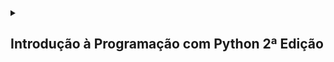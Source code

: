 <details>
  <summary>
    <h2>Introdução à Programação com Python 2ª Edição</h2>
  </summary>

  <details>
    <summary>
      <h3>Variáveis e Entrada de Dados</h3>
    </summary>

  #### Exercício 3.7: Faça um programa que peça dois números inteiros. Imprima a soma desses dois números na tela.

```python
numero1 = int(input("Digite o primeiro número: "))

numero2 = int(input("Digite o segundo número: "))

total = numero1 + numero2

print("A soma de %d + %d é igual a %d" % (numero1, numero2, total))
```

  #### Exercício 3.8: Escreva um programa que leia um valor em metros e o exiba convertido em milímetros.

```python
valorMetro = float(input("Digite o valor para ser convertido em milímetros: "))

valorMilimetro = valorMetro * 1000

print("O valor de %.2f metro(s) é equivalente à %d milímetro(s)" %(valorMetro, valorMilimetro))
```

  #### Exercício 3.9: Escreva um programa que leia a quantidade de dias, horas, minutos e segundos do usuário. Calcule o total em segundos.

```python
dias = int(input("Digite a quantidade de dia: "))

horas = int(input("Digite a quantidade de horas: "))

minutos = int(input("Digite a quantidade de minutos: "))

segundos = int(input("Digite a quantidade de segundos: "))

horas = dias * 24 + horas

minutos = horas * 60 + minutos

segundos = minutos * 60 + segundos

print("%d dia(s) dura ao equivalente à %d segundos" % (dias, segundos))
```
  #### Exercício 3.10: Faça um programa que calcule o aumento de um salário. Ele deve solicitar o valor do salário e a porcentagem do aumento. Exiba o valor do aumento e do novo salário.

```python
salario = float(input("digite o salário recebido anualmente: "))

porcentagem = float(input("qual a porcentagem de aumento? "))

aumento = (porcentagem / 10) * (salario / 10)

total = salario + aumento

print("com um salario inicial de R$ %.2f e um aumento de R$ %.2f, o funcionario passará à receber R$ %.2f" % (salario, aumento, total))
```
  #### Exercício 3.11: Faça um programa que solicite o preço de uma mercadoria e o percentual de desconto. Exiba o valor do desconto e o preço a pagar.

```python
precoMercadoria = float(input("Digite o preço da mercadoria: "))

desconto = float(input("Digite a pocentagem de desconto: "))

valorDesconto = (desconto / 10 ) * (precoMercadoria / 10)

precoTotal = precoMercadoria - valorDesconto

print("O valor do desconto é de R$ %.2f. E o preço à pagar é de R$ %.2f" % (valorDesconto, precoTotal))
```

  #### Exercício 3.12 Escreva um programa que calcule o tempo de uma viagem de carro. Pergunte a distância a percorrer e a velocidade média esperada para a viagem.

```python
distancia = float(input("Qual foi a distância percorrida em kilômetros? "))

velocidadeMedia = float(input("Digite a velocidade média: "))

tempo = distancia / velocidadeMedia

print("O tempo necessário para a viagem foi de %.1f hora(s)" % tempo)
```
  
  #### Exercício 3.13 Escreva um programa que converta uma temperatura digitada em °C em °F.

```python
celsius = float(input("Digite a temperatura para ser convertida de celsius para fahrenheit: "))

fahrenheit = (celsius * 1.8) + 32

print("A temperatura em %.1f° celsius equivale à %.1f° fahrenheit" % (celsius, fahrenheit))

fahrenheit = float(input("Digite a temperautra para ser convertida de fahrenheit para celsius: "))

celsius = (fahrenheit - 32) / 1.8

print("A temperatura em %.1f° fahrenheit equivale à %.1f° celsius" % (fahrenheit, celsius))
```

  #### Exercício 3.14: Escreva um programa que pergunte a quantidade de km percorridos por um carro alugado pelo usuário, assim como a quantidade de dias pelos quais o carro foi alugado. Calcule o preço a pagar, sabendo que o carro custa R$ 60 por dia e R$ 0,15 por km rodado.

```python
kilometrosPercorridos = float(input("Quantos kilômetros foram percorridos com o carro? "))

diasAlugados = int(input("Por quantos dias o carro foi alugado? "))

diariaAluguel = 60 * diasAlugados

custoKilometro = 0.15 * kilometrosPercorridos

custoTotalAluguel = diariaAluguel + custoKilometro

print("O custo total do aluguel foi de R$ %.2f, por um carro que foi alugado por %d dias e com %.1f kilômetros percorridos" % (custoTotalAluguel, diasAlugados, kilometrosPercorridos))
```

  #### Exercício 3.15: Escreva um programa para calcular a redução do tempo de vida de um fumante. Pergunte a quantidade de cigarros fumados por dia e quantos anos ele já fumou. Considere que um fumante perde 10 minutos de vida a cada cigarro, calcule quantos dias de vida um fumante perderá. Exiba o total em dias.

```python
cigarrosDia = int(input("Quantos cigarros você fumou por dia? "))

cigarrosAnos = int(input("Por quantos anos você fomou? "))

cigarrosTotal = 365 * cigarrosAnos * cigarrosDia

diasPerdidos = cigarrosTotal * 10 / 60 / 24

print("Você já perdeu %d dias fumando %d cigarro(s) por dia, por %d anos" % (diasPerdidos, cigarrosDia, cigarrosAnos))
```

  </details>

  <details>
    <summary>
      <h3>Condições</h3>
    </summary>
  
  #### Exercício 4.2: Escreva um programa que pergunte a velocidade do carro de um usuário. Caso ultrapasse 80 km/h, exiba uma mensagem dizendo que o usuário foi multado. Nesse caso, exiba o valor da multa, cobrando R$ 5 por km acima de 80 km/h.

```python
velocidade = int(input("Qual a velocidade do veículo? "))

if velocidade > 80:

    multa = (velocidade - 80) * 5

    print("O condutor foi multado em R$ %.2f por estar %.0f quilômetro(s) acima do limite de velodade" % (multa, velocidade - 80))

if velocidade <= 80:

    print("O condutor não foi multado por estar dentro do limite de velocidade")
```

  #### Exercício 4.3: Escreva um programa que leia três números e que imprima o maior e o menor.

```python
numero1 = int(input("Digite o primeiro número: "))

numero2 = int(input("Digite o segundo número: "))

numero3 = int(input("Digite o terceiro número: "))

if numero1 > numero2 > numero3:

    print("%d, %d" % (numero1, numero3))

if numero1 > numero3 > numero2:

    print("%d, %d" % (numero1, numero2))

if numero2 > numero1 > numero3:

    print("%d, s%d" % (numero2, numero3))

if numero2 > numero3 > numero1:

    print("%d, r%d" % (numero2, numero1))

if numero3 > numero2 > numero1:

    print("%d, t%d" % (numero3, numero1))

if numero3 > numero1 > numero2:

    print("%d, u%d" % (numero1, numero2))
```

  #### Exercício 4.4: Escreva um programa que pergunte o salário do funcionário e calcule o valor do aumento. Para salários superiores a R$ 1.250,00, calcule um aumento de 10%. Para os inferiores ou iguais, de 15%.

```python
salario = float(input("Qual o seu salário? "))

if salario > 1250:

    aumento1 = salario / 10

    salarioFinal = salario + aumento1

    print("O salário  de R$ %.2f passará a ser de R$ %.2f, com um aumento de R$ %.2f" % (salario, salarioFinal, aumento1))

else:

    if salario <= 1250:

        aumento1 = salario * 0.15

        salarioFinal = salario + aumento1

        print("O salário de R$ %.2f passará a ser de R$ %.2f, com um aumento de R$ %.2f" % (salario, salarioFinal, aumento1))
```

  #### Exercício 4.6: Escreva um programa que pergunte a distância que um passageiro deseja percorrer em km. Calcule o preço da passagem, cobrando R$ 0,50 por km   para viagens de até de 200 km, e R$ 0,45 para viagens mais longas.

```python
distancia = float(input("Qual a distância que irá percorrer? "))

if distancia <= 200:

    passagem = distancia * 0.50

    print("Com uma distância inferior à 200 kilômetros o passageiro irá pagar R$ %.2f pela distância de %.2f kilômetros percorridos"%(passagem, distancia))

else:

    passagem = distancia * 0.45

    print("Com uma distância superior à 200 kilômetros o passageiro irá pagar R$ %.2f pela distância de %.2f kilômetros percorridos"%(passagem, distancia))
```

  #### Exercício 4.8:

```python
numero1 = float(input("Digite o primeiro valor: "))

print("Digite 1 para somar")

print("Digite 2 para subtrair")

print("Digite 3 para multiplicar")

print("Digite 4 para dividir")

print()

operadores = input("Qual operador deseja utilizar na operação? ")

print()

numero2 = float(input("Digite o segundo valor: "))

print()

if operadores == "1":

    soma = numero1 + numero2

    print("O resultado da soma entre %.1f e %.1f é %.1f" % (numero1, numero2, soma))

elif operadores == "2":

    soma = numero1 - numero2

    print("O resultado da subtração entre %.1f e %.1f é %.1f" % (numero1, numero2, soma))

elif operadores == "3":

    soma = numero1 * numero2

    print("O resultado da multiplicação entre %.1f e %.1f é %.1f" % (numero1, numero2, soma))

elif operadores == "4":

    soma = numero1 / numero2

    print("O resultado da divisão entre %.1f e %.1f é %.1f" % (numero1, numero2, soma))

elif operadores != 1 and operadores != 2 and operadores != 3 and operadores != 4:

    print("Digite um número entre 1 e 4 para concluir a operação")
```

  #### Exercício 4.9: Escreva um programa para aprovar o empréstimo bancário para compra de uma casa. O programa deve perguntar o valor da casa a comprar, o salário e a quantidade de anos a pagar. O valor da prestação mensal não pode ser superior a 30% do salário. Calcule o valor da prestação como sendo o valor da casa a comprar dividido pelo número de meses a pagar.

```python
valorCasa = float(input("Qual o valor da casa? "))

salario = float(input("Qual o seu salário? "))

anos = int(input("Irá pagar em quantos anos? "))

anos *= 12

parcelasMensais = valorCasa / anos

porcentagem = salario / 100 * 30

if valorCasa / anos  < porcentagem:

    print("O usuário poderá contratar o financiamento, pois parcela não é superior a um terço de sua renda mensal. As parcelas serão de R$ %.2f" % parcelasMensais)

else:

    print("O usuário não poderá contratar o financiamento, pois parcela é superior a um terço de sua renda mensal. As parcelas seriam de R$ %.2f" % parcelasMensais)
```
  
  #### Exercício 4.10: Escreva um programa que calcule o preço a pagar pelo fornecimento de energia elétrica. Pergunte a quantidade de kWh consumida e o tipo de instalação: R para residências, I para indústrias e C para comércios. Calcule o preço a pagar de acordo com a tabela a seguir:

  ##### Preço por tipo e faixa de consumo

  |**Tipo**  |**Faixa(kWh)**  |**Preço**  |
  |------|---------------|--------- |
  |Residencial  |Até 500 | R$ 0,40  |
  |      |Acima de 500   | R$ 0,65  |
  |Comercial  |Até 1000  | R$ 0,55  |
  |      |Acima de 1000  | R$ 0,60  |
  |Industrial  |Até 5000 | R$ 0,55  |
  |      |Acima de 5000  | R$ 0,60  |

  
  
```python

```

  </details>

</details>

